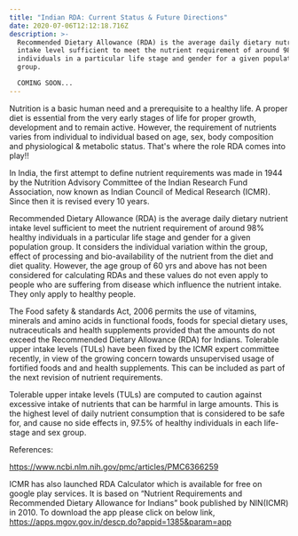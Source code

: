 ```yaml
---
title: "Indian RDA: Current Status & Future Directions"
date: 2020-07-06T12:12:18.716Z
description: >-
  Recommended Dietary Allowance (RDA) is the average daily dietary nutrient
  intake level sufficient to meet the nutrient requirement of around 98% healthy
  individuals in a particular life stage and gender for a given population
  group.

  COMING SOON...
---
```

Nutrition is a basic human need and a prerequisite to a healthy life. A proper diet is essential from the very early stages of life for proper growth, development and to remain active. However, the requirement of nutrients varies from individual to individual based on age, sex, body composition and physiological & metabolic status. That's where the role RDA comes into play!!

In India, the first attempt to define nutrient requirements was made in 1944 by the Nutrition Advisory Committee of the Indian Research Fund Association, now known as Indian Council of Medical Research (ICMR). Since then it is revised every 10 years. 

Recommended Dietary Allowance (RDA) is the average daily dietary nutrient intake level sufficient to meet the nutrient requirement of around 98% healthy individuals in a particular life stage and gender for a given population group. It considers the individual variation within the group, effect of processing and bio-availability of the nutrient from the diet and diet quality. However, the age group of 60 yrs and above has not been considered for calculating RDAs and these values do not even apply to people who are suffering from disease which influence the nutrient intake. They only apply to healthy people.

The Food safety & standards Act, 2006 permits the use of vitamins, minerals and amino acids in functional foods, foods for special dietary uses, nutraceuticals and health supplements provided that the amounts do not exceed the Recommended Dietary Allowance (RDA) for Indians. Tolerable upper intake levels (TULs) have been fixed by the ICMR expert committee recently, in view of the growing concern towards unsupervised usage of fortified foods and and health supplements. This can be included as part of the next revision of nutrient requirements. 

Tolerable upper intake levels (TULs) are computed to caution against excessive intake of nutrients that can be harmful in large amounts. This is the highest level of daily nutrient consumption that is considered to be safe for, and cause no side effects in, 97.5% of healthy individuals in each life-stage and sex group. 
 
References:  
https://www.ncbi.nlm.nih.gov/pmc/articles/PMC6366259







 



ICMR has also launched RDA Calculator which is available for free on google play services. It is  based on “Nutrient Requirements and Recommended Dietary Allowance for Indians” book published by NIN(ICMR) in 2010. To download the app please click on below link,
https://apps.mgov.gov.in/descp.do?appid=1385&param=app  